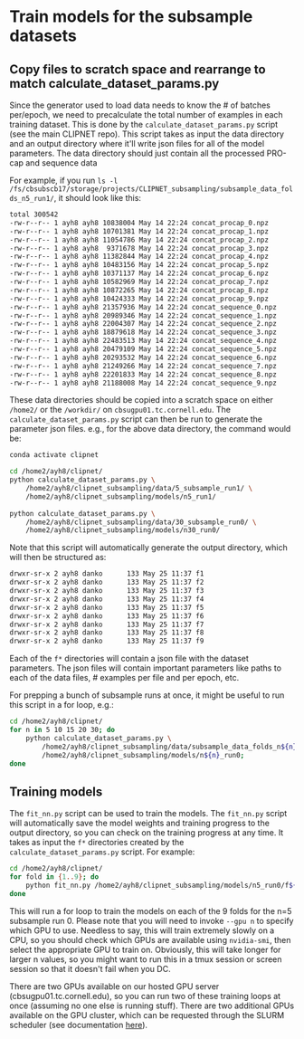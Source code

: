 # Train models for the subsample datasets

## Copy files to scratch space and rearrange to match calculate_dataset_params.py

Since the generator used to load data needs to know the # of batches per/epoch, we need to precalculate the total number of examples in each training dataset. This is done by the `calculate_dataset_params.py` script (see the main CLIPNET repo). This script takes as input the data directory and an output directory where it'll write json files for all of the model parameters. The data directory should just contain all the processed PRO-cap and sequence data

For example, if you run `ls -l /fs/cbsubscb17/storage/projects/CLIPNET_subsampling/subsample_data_folds_n5_run1/`, it should look like this:

```bash
total 300542
-rw-r--r-- 1 ayh8 ayh8 10838004 May 14 22:24 concat_procap_0.npz
-rw-r--r-- 1 ayh8 ayh8 10701381 May 14 22:24 concat_procap_1.npz
-rw-r--r-- 1 ayh8 ayh8 11054786 May 14 22:24 concat_procap_2.npz
-rw-r--r-- 1 ayh8 ayh8  9371678 May 14 22:24 concat_procap_3.npz
-rw-r--r-- 1 ayh8 ayh8 11382844 May 14 22:24 concat_procap_4.npz
-rw-r--r-- 1 ayh8 ayh8 10483156 May 14 22:24 concat_procap_5.npz
-rw-r--r-- 1 ayh8 ayh8 10371137 May 14 22:24 concat_procap_6.npz
-rw-r--r-- 1 ayh8 ayh8 10582969 May 14 22:24 concat_procap_7.npz
-rw-r--r-- 1 ayh8 ayh8 10872265 May 14 22:24 concat_procap_8.npz
-rw-r--r-- 1 ayh8 ayh8 10424333 May 14 22:24 concat_procap_9.npz
-rw-r--r-- 1 ayh8 ayh8 21357936 May 14 22:24 concat_sequence_0.npz
-rw-r--r-- 1 ayh8 ayh8 20989346 May 14 22:24 concat_sequence_1.npz
-rw-r--r-- 1 ayh8 ayh8 22004307 May 14 22:24 concat_sequence_2.npz
-rw-r--r-- 1 ayh8 ayh8 18879618 May 14 22:24 concat_sequence_3.npz
-rw-r--r-- 1 ayh8 ayh8 22483513 May 14 22:24 concat_sequence_4.npz
-rw-r--r-- 1 ayh8 ayh8 20479109 May 14 22:24 concat_sequence_5.npz
-rw-r--r-- 1 ayh8 ayh8 20293532 May 14 22:24 concat_sequence_6.npz
-rw-r--r-- 1 ayh8 ayh8 21249266 May 14 22:24 concat_sequence_7.npz
-rw-r--r-- 1 ayh8 ayh8 22201833 May 14 22:24 concat_sequence_8.npz
-rw-r--r-- 1 ayh8 ayh8 21188008 May 14 22:24 concat_sequence_9.npz
```

These data directories should be copied into a scratch space on either `/home2/` or the `/workdir/` on `cbsugpu01.tc.cornell.edu`. The `calculate_dataset_params.py` script can then be run to generate the parameter json files. e.g., for the above data directory, the command would be:

```bash
conda activate clipnet

cd /home2/ayh8/clipnet/
python calculate_dataset_params.py \
    /home2/ayh8/clipnet_subsampling/data/5_subsample_run1/ \
    /home2/ayh8/clipnet_subsampling/models/n5_run1/
    
python calculate_dataset_params.py \
    /home2/ayh8/clipnet_subsampling/data/30_subsample_run0/ \
    /home2/ayh8/clipnet_subsampling/models/n30_run0/
```

Note that this script will automatically generate the output directory, which will then be structured as:

```bash
drwxr-sr-x 2 ayh8 danko      133 May 25 11:37 f1
drwxr-sr-x 2 ayh8 danko      133 May 25 11:37 f2
drwxr-sr-x 2 ayh8 danko      133 May 25 11:37 f3
drwxr-sr-x 2 ayh8 danko      133 May 25 11:37 f4
drwxr-sr-x 2 ayh8 danko      133 May 25 11:37 f5
drwxr-sr-x 2 ayh8 danko      133 May 25 11:37 f6
drwxr-sr-x 2 ayh8 danko      133 May 25 11:37 f7
drwxr-sr-x 2 ayh8 danko      133 May 25 11:37 f8
drwxr-sr-x 2 ayh8 danko      133 May 25 11:37 f9
```

Each of the `f*` directories will contain a json file with the dataset parameters. The json files will contain important parameters like paths to each of the data files, # examples per file and per epoch, etc.

For prepping a bunch of subsample runs at once, it might be useful to run this script in a for loop, e.g.:

```bash
cd /home2/ayh8/clipnet/
for n in 5 10 15 20 30; do
    python calculate_dataset_params.py \
        /home2/ayh8/clipnet_subsampling/data/subsample_data_folds_n${n}_run0/ \
        /home2/ayh8/clipnet_subsampling/models/n${n}_run0;
done
```

## Training models

The `fit_nn.py` script can be used to train the models. The `fit_nn.py` script will automatically save the model weights and training progress to the output directory, so you can check on the training progress at any time. It takes as input the `f*` directories created by the `calculate_dataset_params.py` script. For example:

```bash
cd /home2/ayh8/clipnet/
for fold in {1..9}; do
    python fit_nn.py /home2/ayh8/clipnet_subsampling/models/n5_run0/f${fold} --gpu 0;
done
```

This will run a for loop to train the models on each of the 9 folds for the n=5 subsample run 0. Please note that you will need to invoke `--gpu n` to specify which GPU to use. Needless to say, this will train extremely slowly on a CPU, so you should check which GPUs are available using `nvidia-smi`, then select the appropriate GPU to train on. Obviously, this will take longer for larger n values, so you might want to run this in a tmux session or screen session so that it doesn't fail when you DC.

There are two GPUs available on our hosted GPU server (cbsugpu01.tc.cornell.edu), so you can run two of these training loops at once (assuming no one else is running stuff). There are two additional GPUs available on the GPU cluster, which can be requested through the SLURM scheduler (see documentation [here](https://biohpc.cornell.edu/lab/cbsubscb_SLURM.htm)).
